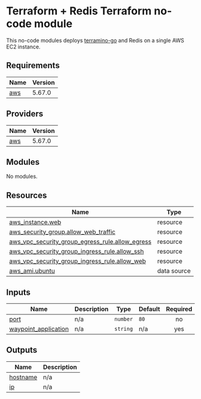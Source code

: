 # Terraform + Redis Terraform no-code module

This no-code modules deploys [terramino-go](https://github.com/hashicorp-education/terramino-go) and Redis on a single AWS EC2 instance.

## Requirements

| Name | Version |
|------|---------|
| <a name="requirement_aws"></a> [aws](#requirement\_aws) | 5.67.0 |

## Providers

| Name | Version |
|------|---------|
| <a name="provider_aws"></a> [aws](#provider\_aws) | 5.67.0 |

## Modules

No modules.

## Resources

| Name | Type |
|------|------|
| [aws_instance.web](https://registry.terraform.io/providers/hashicorp/aws/5.67.0/docs/resources/instance) | resource |
| [aws_security_group.allow_web_traffic](https://registry.terraform.io/providers/hashicorp/aws/5.67.0/docs/resources/security_group) | resource |
| [aws_vpc_security_group_egress_rule.allow_egress](https://registry.terraform.io/providers/hashicorp/aws/5.67.0/docs/resources/vpc_security_group_egress_rule) | resource |
| [aws_vpc_security_group_ingress_rule.allow_ssh](https://registry.terraform.io/providers/hashicorp/aws/5.67.0/docs/resources/vpc_security_group_ingress_rule) | resource |
| [aws_vpc_security_group_ingress_rule.allow_web](https://registry.terraform.io/providers/hashicorp/aws/5.67.0/docs/resources/vpc_security_group_ingress_rule) | resource |
| [aws_ami.ubuntu](https://registry.terraform.io/providers/hashicorp/aws/5.67.0/docs/data-sources/ami) | data source |

## Inputs

| Name | Description | Type | Default | Required |
|------|-------------|------|---------|:--------:|
| <a name="input_port"></a> [port](#input\_port) | n/a | `number` | `80` | no |
| <a name="input_waypoint_application"></a> [waypoint\_application](#input\_waypoint\_application) | n/a | `string` | n/a | yes |

## Outputs

| Name | Description |
|------|-------------|
| <a name="output_hostname"></a> [hostname](#output\_hostname) | n/a |
| <a name="output_ip"></a> [ip](#output\_ip) | n/a |
